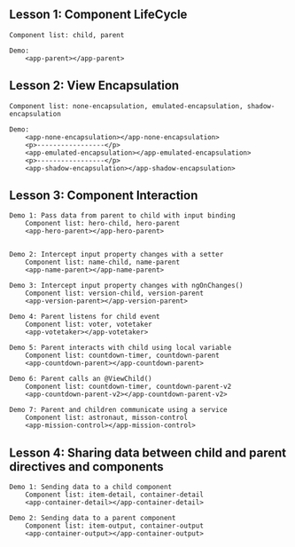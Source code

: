 ## Lesson 1: Component LifeCycle

    Component list: child, parent

    Demo: 
        <app-parent></app-parent>
## Lesson 2: View Encapsulation

    Component list: none-encapsulation, emulated-encapsulation, shadow-encapsulation

    Demo: 
        <app-none-encapsulation></app-none-encapsulation>
        <p>-----------------</p>
        <app-emulated-encapsulation></app-emulated-encapsulation>
        <p>-----------------</p>
        <app-shadow-encapsulation></app-shadow-encapsulation>
## Lesson 3: Component Interaction

    Demo 1: Pass data from parent to child with input binding
        Component list: hero-child, hero-parent
        <app-hero-parent></app-hero-parent>


    Demo 2: Intercept input property changes with a setter
        Component list: name-child, name-parent
        <app-name-parent></app-name-parent>

    Demo 3: Intercept input property changes with ngOnChanges()
        Component list: version-child, version-parent
        <app-version-parent></app-version-parent>

    Demo 4: Parent listens for child event
        Component list: voter, votetaker
        <app-votetaker></app-votetaker>

    Demo 5: Parent interacts with child using local variable
        Component list: countdown-timer, countdown-parent
        <app-countdown-parent></app-countdown-parent>

    Demo 6: Parent calls an @ViewChild()
        Component list: countdown-timer, countdown-parent-v2
        <app-countdown-parent-v2></app-countdown-parent-v2>

    Demo 7: Parent and children communicate using a service
        Component list: astronaut, misson-control
        <app-mission-control></app-mission-control>

## Lesson 4: Sharing data between child and parent directives and components
    Demo 1: Sending data to a child component
        Component list: item-detail, container-detail
        <app-container-detail></app-container-detail>

    Demo 2: Sending data to a parent component
        Component list: item-output, container-output
        <app-container-output></app-container-output>